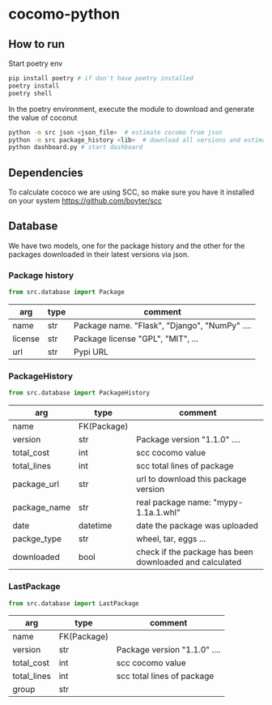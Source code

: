 # cocomo-python

## How to run

Start poetry env

```bash
pip install poetry # if don't have poetry installed
poetry install
poetry shell
```

In the poetry environment, execute the module to download and generate the value of coconut 
```bash
python -m src json <json_file>  # estimate cocomo from json
python -m src package_history <lib>  # download all versions and estimate cocomo
python dashboard.py # start dashboard
```

## Dependencies
To calculate cococo we are using SCC, so make sure you have it installed on your system
https://github.com/boyter/scc

## Database

We have two models, one for the package history and the other for the packages downloaded in their latest versions via json.


### Package history
```Python
from src.database import Package
```
| arg         | type     | comment |
| ---         | ----     | ------- |
| name        | str      | Package name. "Flask", "Django", "NumPy" .... |
| license     | str      | Package license "GPL", "MIT", ...             |
| url         | str      | Pypi URL                                      |

### PackageHistory
```python
from src.database import PackageHistory
```
| arg         | type        | comment |
| ---         | ----        | ------- |
| name        | FK(Package) |         |
| version     | str         | Package version "1.1.0" ....         | 
| total_cost  | int         | scc cocomo value                     |
| total_lines | int         | scc total lines of package           |
| package_url | str         | url to download this package version | 
| package_name| str         | real package name: "mypy-1.1a.1.whl" |
| date        | datetime    | date the package was uploaded        | 
| packge_type | str         | wheel, tar, eggs ...                 |
| downloaded  | bool        | check if the package has been downloaded and calculated | 

### LastPackage
```Python
from src.database import LastPackage
```
| arg         | type        | comment |
| ---         | ----        | ------- |
| name        | FK(Package) |         |
| version     | str         | Package version "1.1.0" ....| 
| total_cost  | int         | scc cocomo value            |
| total_lines | int         | scc total lines of package  |
| group       | str         | |
